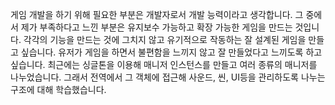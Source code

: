 게임 개발을 하기 위해 필요한 부분은 개발자로서 개발 능력이라고 생각합니다.
그 중에서 제가 부족하다고 느낀 부분은 유지보수 가능하고 확장 가능한 게임을 만드는 것입니다.
각각의 기능을 만드는 것에 그치지 않고 유기적으로 작동하는 잘 설계된 게임을 만들고 싶습니다.
유저가 게임을 하면서 불편함을 느끼지 않고 잘 만들었다고 느끼도록 하고 싶습니다.
최근에는 싱글톤을 이용해 매니저 인스턴스를 만들고 여러 종류의 매니저를 나누었습니다.
그래서 전역에서 그 객체에 접근해 사운드, 씬, UI등을 관리하도록 나누는 구조에 대해 학습했습니다.
